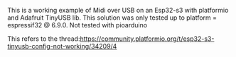 This is a working example of Midi over USB on an Esp32-s3 with platformio and Adafruit TinyUSB lib.
This solution was only tested up to platform = espressif32 @ 6.9.0.
Not tested with pioarduino

This refers to the thread:https://community.platformio.org/t/esp32-s3-tinyusb-config-not-working/34209/4
